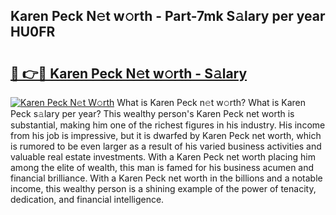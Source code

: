 ## Karen Peck N𝚎t w𝚘rth - Part-7mk S𝚊lary per year HU0FR

# <h2><a href="http://gc0kgv.nevu.top/?p=Karen+Peck">🔗 👉🔴 Karen Peck N𝚎t w𝚘rth - S𝚊lary</a></h2>

[![Karen Peck N𝚎t W𝚘rth](https://i.imgur.com/Oavwk0R.jpeg)](http://gc0kgv.nevu.top/?p=Karen+Peck)
What is Karen Peck n𝚎t w𝚘rth? What is Karen Peck s𝚊lary per year?
This wealthy person's Karen Peck net worth is substantial, making him one of the richest figures in his industry. His income from his job is impressive, but it is dwarfed by Karen Peck net worth, which is rumored to be even larger as a result of his varied business activities and valuable real estate investments. With a Karen Peck net worth placing him among the elite of wealth, this man is famed for his business acumen and financial brilliance. With a Karen Peck net worth in the billions and a notable income, this wealthy person is a shining example of the power of tenacity, dedication, and financial intelligence.
